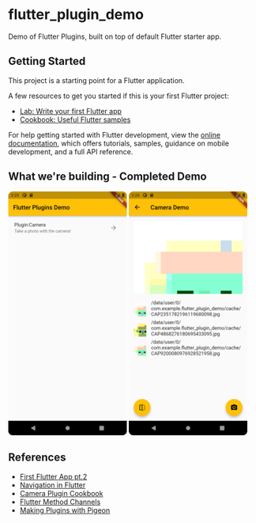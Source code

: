 # flutter_plugin_demo

Demo of Flutter Plugins, built on top of default Flutter starter app.

## Getting Started

This project is a starting point for a Flutter application.

A few resources to get you started if this is your first Flutter project:

- [Lab: Write your first Flutter app](https://docs.flutter.dev/get-started/codelab)
- [Cookbook: Useful Flutter samples](https://docs.flutter.dev/cookbook)

For help getting started with Flutter development, view the
[online documentation](https://docs.flutter.dev/), which offers tutorials,
samples, guidance on mobile development, and a full API reference.

## What we're building - Completed Demo

<div>
  <img src="https://github.com/devYaoYH/Flutter-Plugin-Demo/blob/completed/img/HomePage.png" width=240px>
  <img src="https://github.com/devYaoYH/Flutter-Plugin-Demo/blob/completed/img/CameraPage.png" width=240px>
</div>

## References

* [First Flutter App pt.2](https://codelabs.developers.google.com/codelabs/first-flutter-app-pt2)
* [Navigation in Flutter](https://docs.flutter.dev/cookbook/navigation/navigation-basics)
* [Camera Plugin Cookbook](https://docs.flutter.dev/cookbook/plugins/picture-using-camera)
* [Flutter Method Channels](https://docs.flutter.dev/development/platform-integration/platform-channels)
* [Making Plugins with Pigeon](https://pub.dev/packages/pigeon)
